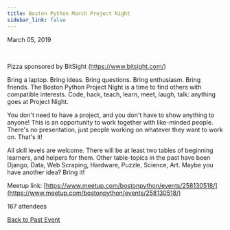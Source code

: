 ```yaml
---
title: Boston Python March Project Night
sidebar_link: false
---
```


March 05, 2019


   

Pizza sponsored by BitSight (https://www.bitsight.com/)

Bring a laptop. Bring ideas. Bring questions. Bring enthusiasm. Bring friends. The Boston Python Project Night is a time to find others with compatible interests. Code, hack, teach, learn, meet, laugh, talk: anything goes at Project Night.

You don't need to have a project, and you don't have to show anything to anyone! This is an opportunity to work together with like-minded people. There's no presentation, just people working on whatever they want to work on. That's it!

All skill levels are welcome. There will be at least two tables of beginning learners, and helpers for them. Other table-topics in the past have been Django, Data, Web Scraping, Hardware, Puzzle, Science, Art. Maybe you have another idea? Bring it!


Meetup link: [https://www.meetup.com/bostonpython/events/258130518/](https://www.meetup.com/bostonpython/events/258130518/)

167 attendees

[Back to Past Event](past-events.md)